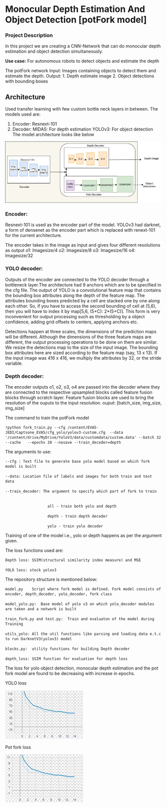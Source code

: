 #   Monocular Depth Estimation And Object Detection [potFork model]

### Project Description
In this project we are creating a CNN-Network that can do monocular depth estimation and object detection simultaneously.

 **Use case:**
For autonomous robots to detect objects and estimate the depth

The potFork network
Input: Images containing objects to detect them and estimate the depth.
Output: 1. Depth estimate image
        2. Object detections with bounding boxes 

## Architecture
 Used transfer learning with few custom bottle neck layers in between.
 The models used are:
 1. Encoder:
            Resnext-101
 2. Decoder:
            MIDAS: For depth estimation
            YOLOv3: For object detection
 The model architecture looks like below
            
  ![Image of model](https://github.com/ragaashritha/EVA5/blob/main/Captsone_EVA5/pot_fork_model.png)
  
  ### Encoder: 
  Resnext-101 is used as the encoder part of the model. YOLOv3 had darknet, a form of densenet as the encoder part which is replaced with renext-101 for the current
  architecture.
  
  The encoder takes in the image as input and gives four different resolutions as output
  o1: Imagesize/4
  o2: Imagesize/8
  o3: Imagesize/16
  o4: Imagesize/32
  
  ### YOLO decoder:
  Outputs of the encoder are connected to the YOLO decoder through a bottleneck layer.The architecture had 9 anchors which are to be specified in the cfg file. 
  The output of YOLO is a convolutional feature map that contains the bounding box attributes along the depth of the feature map. The attributes bounding boxes predicted by a     cell are stacked one by one along each other. So, if you have to access the second bounding of cell at (5,6), then you will have to index it by map[5,6, (5+C): 2*(5+C)]. This   form is very inconvenient for output processing such as thresholding by a object confidence, adding grid offsets to centers, applying anchors etc.
  
  Detections happen at three scales, the dimensions of the prediction maps will be different. Although the dimensions of the three feature maps are different, the output
  processing operations to be done on them are similar. We resize the detections map to the size of the input image. The bounding box attributes here are sized according to the   feature map (say, 13 x 13). If the input image was 416 x 416, we multiply the attributes by 32, or the stride variable.
  
  ### Depth decoder:
  The encoder outputs o1, o2, o3, o4 are passed into the decoder where they are connected to the respective upsampled blocks called feature fusion blocks through scratch
  layer. Feature fusion blocks are used to bring the resolution of the ouputs to the input resolution. ouput: [batch_size, img_size, img_size]
  
  The command to train the potFork model
  ````
  !python fork_train.py --cfg /content/EVA5-JEDI/Captsone_EVA5/cfg_yolo/yolov3-custom.cfg  --data '/content/drive/MyDrive/YoloV3/data/customdata/custom.data' --batch 32 --cache   --epochs 20 --nosave --train_decoder=depth
  ````
  
  The arguments to use:
  
    --cfg : Text file to generate base yolo model based on which fork model is built
   
    --data: Location file of labels and images for both train and test data
  
    --train_decoder: The argument to specify which part of fork to train
  
                       
                       all - train both yolo and depth
                       
                       depth - train depth decoder
                       
                       yolo - train yolo decoder
                       
  Training of one of the model i.e., yolo or depth happens as per the argument given. 
  
  The loss functions used are:
   
    Depth loss: SSIM(structural similarity index measure) and MSE
   
    YOLO loss: stock yolov3
  
  
  The repository structure is mentioned below:
  
    model.py	Script where fork model is defined. Fork model consists of encoder, depth_decoder, yolo_decoder, fork class

    model_yolo.py:	Base model of yolo v3 on which yolo_decoder modules are taken and a network is built

    train_fork.py and test.py:	Train and evaluaton of the model during Training
 
    utils_yolo:	All the util functions like parsing and loading data e.t.c to run DarknetV3(yolov3) model

    blocks.py:	utility functions for building Depth decoder

    depth_loss:	SSIM function for evaluation for depth loss
    
   The loss for yolo object detection, monocular depth estimation and the pot fork model are found to be decreasing with increase in epochs.
    
   YOLO loss 
   
   ![Image of model](https://github.com/ragaashritha/EVA5/blob/main/Captsone_EVA5/yolo_loss.PNG)
   
   Pot fork loss
   
   ![Image of model](https://github.com/ragaashritha/EVA5/blob/main/Captsone_EVA5/pot_fork_loss.PNG)
    
   
   
  
  
  
  
            
        
